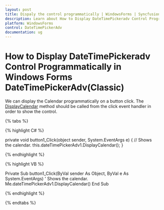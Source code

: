 ```yaml
---
layout: post
title: Dispaly the control programmatically | WindowsForms | Syncfusion
description: Learn about How to Display DateTimePickeradv Control Programmatically support in Syncfusion Windows Forms DateTimePickerAdv(Classic) control and more details.
platform: WindowsForms
control: DateTimePickerAdv 
documentation: ug
---
```

# How to Display DateTimePickeradv Control Programmatically in Windows Forms DateTimePickerAdv(Classic)

We can display the Calendar programmatically on a button click. The [DisplayCalendar](https://help.syncfusion.com/cr/windowsforms/Syncfusion.Windows.Forms.Tools.DateTimePickerAdv.html#Syncfusion_Windows_Forms_Tools_DateTimePickerAdv_DisplayCalendar) method should be called from the click event handler in order to show the control. 

{% tabs %}

{% highlight C# %}

private void button1_Click(object sender, System.EventArgs e)
{
   // Shows the calendar.
   this.dateTimePickerAdv1.DisplayCalendar();
}

{% endhighlight %}

{% highlight VB %}

Private Sub button1_Click(ByVal sender As Object, ByVal e As System.EventArgs)
   ' Shows the calendar.
   Me.dateTimePickerAdv1.DisplayCalendar()
End Sub

{% endhighlight %}

{% endtabs %}
